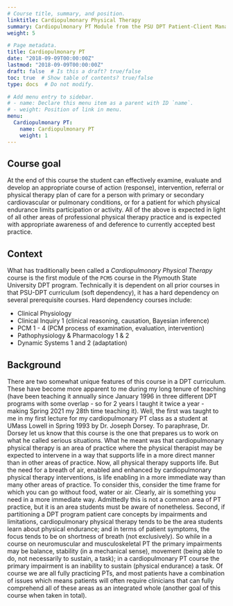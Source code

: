 ```yaml
---
# Course title, summary, and position.
linktitle: Cardiopulmonary Physical Therapy
summary: Cardiopulmonary PT Module from the PSU DPT Patient-Client Management 5 Course 
weight: 5

# Page metadata.
title: Cardiopulmonary PT
date: "2018-09-09T00:00:00Z"
lastmod: "2018-09-09T00:00:00Z"
draft: false  # Is this a draft? true/false
toc: true  # Show table of contents? true/false
type: docs  # Do not modify.

# Add menu entry to sidebar.
# - name: Declare this menu item as a parent with ID `name`.
# - weight: Position of link in menu.
menu:
  Cardiopulmonary PT:
    name: Cardiopulmonary PT
    weight: 1
---
```


## Course goal

At the end of this course the student can effectively examine, evaluate and develop an appropriate course of action (response), intervention, referral or physical therapy plan of care for a person with primary or secondary cardiovascular or pulmonary conditions, or for a patient for which physical endurance limits participation or activity. All of the above is expected in light of all other areas of professional physical therapy practice and is expected with appropriate awareness of and deference to currently accepted best practice.

## Context

What has traditionally been called a *Cardiopulmonary Physical Therapy* course is the first module of the `PCM5` course in the Plymouth State University DPT program.  Technically it is dependent on all prior courses in that PSU-DPT curriculum (soft dependency), it has a hard dependency on several prerequisite courses. Hard dependency courses include:

* Clinical Physiology
* Clinical Inquiry 1 (clinical reasoning, causation, Bayesian inference)
* PCM 1 - 4 (PCM process of examination, evaluation, intervention)
* Pathophysiology & Pharmacology 1 & 2 
* Dynamic Systems 1 and 2 (adaptation)

## Background

There are two somewhat unique features of this course in a DPT curriculum. These have become more apparent to me during my long tenure of teaching (have been teaching it annually since January 1996 in three different DPT programs with some overlap - so for 2 years I taught it twice a year - making Spring 2021 my 28th time teaching it). Well, the first was taught to me in my first lecture for my cardiopulmonary PT class as a student at UMass Lowell in Spring 1993 by Dr. Joseph Dorsey. To paraphrase, Dr. Dorsey let us know that this course is the one that prepares us to work on what he called serious situations. What he meant was that cardiopulmonary physical therapy is an area of practice where the physical therapist may be expected to intervene in a way that supports life in a more direct manner than in other areas of practice. Now, all physical therapy supports life. But the need for a breath of air, enabled and enhanced by cardiopulmonary physical therapy interventions, is life enabling in a more immediate way than many other areas of practice. To consider this, consider the time frame for which you can go without food, water or air. Clearly, air is something you need in a more immediate way. Admittedly this is not a common area of PT practice, but it is an area students must be aware of nonetheless. Second, if partitioning a DPT program patient care concepts by impairments and limitations, cardiopulmonary physical therapy tends to be the area students learn about physical endurance; and in terms of patient symptoms, the focus tends to be on shortness of breath (not exclusively). So while in a course on neuromuscular and musculoskeletal PT the primary impairments may be balance, stability (in a mechanical sense), movement (being able to do, not necessarily to sustain, a task); in a cardiopulmonary PT course the primary impairment is an inability to sustain (physical endurance) a task. Of course we are all fully practicing PTs, and most patients have a combination of issues which means patients will often require clinicians that can fully comprehend all of these areas as an integrated whole (another goal of this course when taken in total). 
